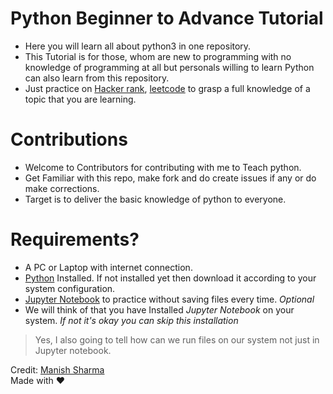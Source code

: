 # Python Beginner to Advance Tutorial
- Here you will learn all about python3 in one repository.
- This Tutorial is for those, whom are new to programming with no knowledge of programming at all but personals willing to learn Python can also learn from this repository.
- Just practice on [Hacker rank](https://www.hackerrank.com), [leetcode](https://leetcode.com) to grasp a full knowledge of a topic that you are learning.

# Contributions
- Welcome to Contributors for contributing with me to Teach python.
- Get Familiar with this repo, make fork and do create issues if any or do make corrections.
- Target is to deliver the basic knowledge of python to everyone.

# Requirements?
- A PC or Laptop with internet connection.
- [Python](https://www.python.org/downloads/) Installed. If not installed yet then download it according to your system configuration.
- [Jupyter Notebook](https://jupyter.org/install) to practice without saving files every time. _Optional_
- We will think of that you have Installed *Jupyter Notebook* on your system. _If not it's okay you can skip this installation_
> Yes, I also going to tell how can we run files on our system not just in Jupyter notebook.


Credit: [Manish Sharma](https://twitter.com/ManishBadgotra)
<br/>
Made with :heart:
